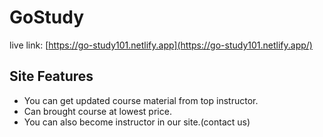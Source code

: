 # GoStudy

live link: [https://go-study101.netlify.app](https://go-study101.netlify.app/)

## Site Features

- You can get updated course material from top instructor.
- Can brought course at lowest price.
- You can also become instructor in our site.(contact us)

